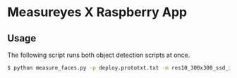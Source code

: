 # Measureyes X Raspberry App

## Usage

The following script runs both object detection scripts at once.

```bash
$ python measure_faces.py -p deploy.prototxt.txt -m res10_300x300_ssd_iter_140000.caffemodel & python measure_persons.py -p MobileNetSSD_deploy.prototxt.txt -m MobileNetSSD_deploy.caffemodel
```
